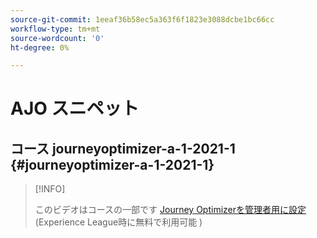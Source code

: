 ```yaml
---
source-git-commit: 1eeaf36b58ec5a363f6f1823e3088dcbe1bc66cc
workflow-type: tm+mt
source-wordcount: '0'
ht-degree: 0%

---
```

# AJO スニペット

## コース journeyoptimizer-a-1-2021-1 {#journeyoptimizer-a-1-2021-1}

>[!INFO]
>
> このビデオはコースの一部です [Journey Optimizerを管理者用に設定 ](https://experienceleague.adobe.com/docs/courses/using/journeyoptimizer-a-1-2021-1.html)(Experience League時に無料で利用可能 )